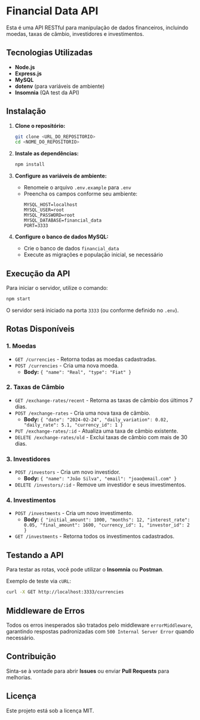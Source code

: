 # Financial Data API

Esta é uma API RESTful para manipulação de dados financeiros, incluindo moedas, taxas de câmbio, investidores e investimentos.

## Tecnologias Utilizadas
- **Node.js**
- **Express.js**
- **MySQL**
- **dotenv** (para variáveis de ambiente)
- **Insomnia** (QA test da API)

## Instalação

1. **Clone o repositório:**
   ```sh
   git clone <URL_DO_REPOSITORIO>
   cd <NOME_DO_REPOSITORIO>
   ```

2. **Instale as dependências:**
   ```sh
   npm install
   ```

3. **Configure as variáveis de ambiente:**
   - Renomeie o arquivo `.env.example` para `.env`
   - Preencha os campos conforme seu ambiente:
     ```env
     MYSQL_HOST=localhost
     MYSQL_USER=root
     MYSQL_PASSWORD=root
     MYSQL_DATABASE=financial_data
     PORT=3333
     ```

4. **Configure o banco de dados MySQL:**
   - Crie o banco de dados `financial_data`
   - Execute as migrações e população inicial, se necessário

## Execução da API

Para iniciar o servidor, utilize o comando:
```sh
npm start
```
O servidor será iniciado na porta `3333` (ou conforme definido no `.env`).

## Rotas Disponíveis

### 1. **Moedas**
- `GET /currencies` - Retorna todas as moedas cadastradas.
- `POST /currencies` - Cria uma nova moeda.
  - **Body:** `{ "name": "Real", "type": "Fiat" }`

### 2. **Taxas de Câmbio**
- `GET /exchange-rates/recent` - Retorna as taxas de câmbio dos últimos 7 dias.
- `POST /exchange-rates` - Cria uma nova taxa de câmbio.
  - **Body:** `{ "date": "2024-02-24", "daily_variation": 0.02, "daily_rate": 5.1, "currency_id": 1 }`
- `PUT /exchange-rates/:id` - Atualiza uma taxa de câmbio existente.
- `DELETE /exchange-rates/old` - Exclui taxas de câmbio com mais de 30 dias.

### 3. **Investidores**
- `POST /investors` - Cria um novo investidor.
  - **Body:** `{ "name": "João Silva", "email": "joao@email.com" }`
- `DELETE /investors/:id` - Remove um investidor e seus investimentos.

### 4. **Investimentos**
- `POST /investments` - Cria um novo investimento.
  - **Body:** `{ "initial_amount": 1000, "months": 12, "interest_rate": 0.05, "final_amount": 1600, "currency_id": 1, "investor_id": 2 }`
- `GET /investments` - Retorna todos os investimentos cadastrados.

## Testando a API

Para testar as rotas, você pode utilizar o **Insomnia** ou **Postman**.

Exemplo de teste via `cURL`:
```sh
curl -X GET http://localhost:3333/currencies
```

## Middleware de Erros
Todos os erros inesperados são tratados pelo middleware `errorMiddleware`, garantindo respostas padronizadas com `500 Internal Server Error` quando necessário.

## Contribuição
Sinta-se à vontade para abrir **Issues** ou enviar **Pull Requests** para melhorias.

## Licença
Este projeto está sob a licença MIT.

